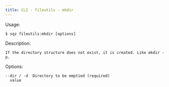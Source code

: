 ```yaml
---
title: CLI - fileutils - mkdir
---
```

 
 Usage: 

    $ sqz fileutils:mkdir [options]

 Description:

    If the directory structure does not exist, it is created. Like mkdir -p.

 Options:

    --dir / -d  Directory to be emptied (required)
      value
 
